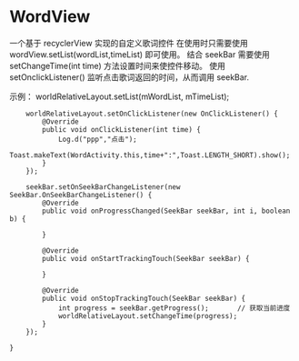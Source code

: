 # WordView
一个基于 recyclerView 实现的自定义歌词控件 
在使用时只需要使用 wordView.setList(wordList,timeList) 即可使用。
结合 seekBar 需要使用 setChangeTime(int time) 方法设置时间来使控件移动。
使用 setOnclickListener() 监听点击歌词返回的时间，从而调用 seekBar.

示例：
  worldRelativeLayout.setList(mWordList, mTimeList);

        worldRelativeLayout.setOnClickListener(new OnClickListener() {
            @Override
            public void onClickListener(int time) {
                Log.d("ppp","点击");
                Toast.makeText(WordActivity.this,time+":",Toast.LENGTH_SHORT).show();
            }
        });

        seekBar.setOnSeekBarChangeListener(new SeekBar.OnSeekBarChangeListener() {
            @Override
            public void onProgressChanged(SeekBar seekBar, int i, boolean b) {

            }

            @Override
            public void onStartTrackingTouch(SeekBar seekBar) {

            }

            @Override
            public void onStopTrackingTouch(SeekBar seekBar) {
                int progress = seekBar.getProgress();       // 获取当前进度
                worldRelativeLayout.setChangeTime(progress);
            }
        });

    }
